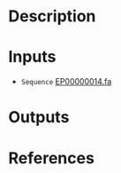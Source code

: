 # Description

# Inputs

- `Sequence` [EP00000014.fa](https://openapi.ad3.io/media/apps/alphafold2/examples/input/EP00000014.fa)

# Outputs

# References
